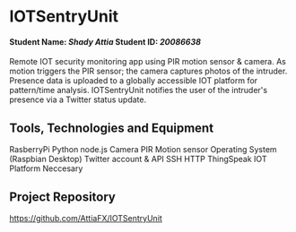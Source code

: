 # IOTSentryUnit
#### Student Name: *Shady Attia*   Student ID: *20086638*

Remote IOT security monitoring app using PIR motion sensor & camera.
As motion triggers the PIR sensor; the camera captures photos of the intruder. 
Presence data is uploaded to a globally accessible IOT platform for pattern/time analysis. 
IOTSentryUnit notifies the user of the intruder's presence via a Twitter status update.

## Tools, Technologies and Equipment

RasberryPi
Python
node.js
Camera
PIR Motion sensor
Operating System (Raspbian Desktop)
Twitter account & API
SSH
HTTP
ThingSpeak IOT Platform
Neccesary 

## Project Repository
https://github.com/AttiaFX/IOTSentryUnit


